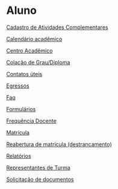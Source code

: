 


Aluno
=====








[Cadastro de Atividades Complementares](discentes/cadastro-de-atividades-complementares.html)


[Calendário acadêmico](https://ufal.br/estudante/graduacao/calendario-academico)


[Centro Acadêmico](discentes/centro-academico.html)


[Colação de Grau/Diploma](discentes/colacao-de-grau-diploma.html)


[Contatos úteis](discentes/dicas-cartaz.png/view.html)


[Egressos](discentes/egressos.html)


[Faq](discentes/faq.html)


[Formulários](discentes/formularios-alunos.html)


[Frequência Docente](https://arapiraca.ufal.br/institucional/transparencia/frequencia-docente)


[Matrícula](discentes/matricula.html)


[Reabertura de matrícula (destrancamento)](discentes/copy_of_solicitacao-de-documentos.html)


[Relatórios](discentes/consulta-oferta-academica-resultados.html)


[Representantes de Turma](discentes/representantes-de-turma.html)


[Solicitação de documentos](discentes/solicitacao-de-documentos.html)









